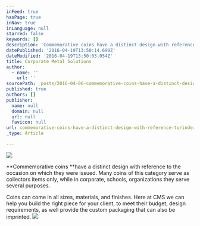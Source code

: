 ```yaml
---
inFeed: true
hasPage: true
inNav: true
inLanguage: null
starred: false
keywords: []
description: 'Commemorative coins have a distinct design with reference to the occasion on which they were issued. Many coins of this category serve as collectors items only, while in corporate, schools, organizations they serve several purposes. '
datePublished: '2016-04-19T13:50:14.699Z'
dateModified: '2016-04-19T13:50:03.054Z'
title: Corporate Metal Solutions
author:
  - name: ''
    url: ''
sourcePath: _posts/2016-04-06-commemorative-coins-have-a-distinct-design-with-reference-to.md
published: true
authors: []
publisher:
  name: null
  domain: null
  url: null
  favicon: null
url: commemorative-coins-have-a-distinct-design-with-reference-to/index.html
_type: Article

---
```

![](https://s3-us-west-2.amazonaws.com/the-grid-img/p/6fdc357479e7dc5299560709b20d79d9f45da997.jpg)

**Commemorative coins **have a distinct design with reference to the occasion on which they were issued. Many coins of this category serve as collectors items only, while in corporate, schools, organizations they serve several purposes. 

Coins can come in all sizes, materials, and finishes. Here at CMS we can help you build the right piece for your client, to meet their budget, design requirements, as well provide the custom packaging that can also be imprinted.
![](https://s3-us-west-2.amazonaws.com/the-grid-img/p/39dabedefd67cc6452d08b7c923781fbc27b7bfd.jpg)